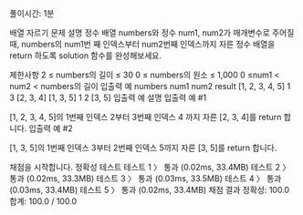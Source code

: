 풀이시간: 1분

배열 자르기
문제 설명
정수 배열 numbers와 정수 num1, num2가 매개변수로 주어질 때, numbers의 num1번 째 인덱스부터 num2번째 인덱스까지 자른 정수 배열을 return 하도록 solution 함수를 완성해보세요.

제한사항
2 ≤ numbers의 길이 ≤ 30
0 ≤ numbers의 원소 ≤ 1,000
0 ≤num1 < num2 < numbers의 길이
입출력 예
numbers	num1	num2	result
[1, 2, 3, 4, 5]	1	3	[2, 3, 4]
[1, 3, 5]	1	2	[3, 5]
입출력 예 설명
입출력 예 #1

[1, 2, 3, 4, 5]의 1번째 인덱스 2부터 3번째 인덱스 4 까지 자른 [2, 3, 4]를 return 합니다.
입출력 예 #2

[1, 3, 5]의 1번째 인덱스 3부터 2번째 인덱스 5까지 자른 [3, 5]를 return 합니다.

채점을 시작합니다.
정확성  테스트
테스트 1 〉	통과 (0.02ms, 33.4MB)
테스트 2 〉	통과 (0.02ms, 33.3MB)
테스트 3 〉	통과 (0.03ms, 33.5MB)
테스트 4 〉	통과 (0.03ms, 33.4MB)
테스트 5 〉	통과 (0.02ms, 33.4MB)
채점 결과
정확성: 100.0
합계: 100.0 / 100.0